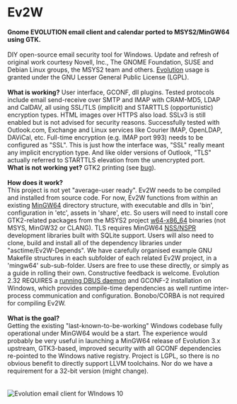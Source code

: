 # Ev2W
<strong>Gnome EVOLUTION email client and calendar ported to MSYS2/MinGW64 using GTK.</strong><br><br>
DIY open-source email security tool for Windows. Update and refresh of original work courtesy Novell, Inc., The GNOME Foundation, SUSE and Debian Linux groups, the MSYS2 team and others. <a href="https://en.wikipedia.org/wiki/GNOME_Evolution" target="_blank">Evolution</a> usage is granted under the GNU Lesser General Public License (LGPL). <br><br>
<strong>What is working?</strong> User interface, GCONF, dll plugins. Tested protocols include email send-receive over SMTP and IMAP with CRAM-MD5, LDAP and CalDAV, all using SSL/TLS (implicit) and STARTTLS (opportunistic) encryption types. HTML images over HTTPS also load. SSLv3 is still enabled but is not advised for security reasons. Successfully tested with Outlook.com, Exchange and Linux services like Courier IMAP, OpenLDAP, DAViCal, etc. Full-time encryption (e.g. IMAP port 993) needs to be configured as "SSL". This is just how the interface was, "SSL" really meant any implicit encryption type. And like older versions of Outlook, "TLS" actually referred to STARTTLS elevation from the unencrypted port.<br>
<strong>What is not working yet?</strong> GTK2 printing (see <a href="https://github.com/msys2/MINGW-packages/issues/14787">bug</a>).<br><br>
<strong>How does it work?</strong><br>This project is not yet "average-user ready". Ev2W needs to be compiled and installed from source code. For now, Ev2W functions from within an existing <a href="https://stackoverflow.com/questions/30069830/how-can-i-install-mingw-w64-and-msys2">MinGW64</a> directory structure, with executable and dlls in 'bin', configuration in 'etc', assets in 'share', etc. So users will need to install core GTK2-related packages from the MSYS2 project <a href="https://packages.msys2.org/package/?repo=mingw64">w64-x86_64</a> binaries (not MSYS, MinGW32 or CLANG). TLS requires MinGW64 <a href="https://n-2.org/">NSS/NSPR</a> development libraries built with SQLite support. Users will also need to clone, build and install all of the dependency libraries under "asctime/Ev2W-Depends". We have carefully organised example GNU Makefile structures in each subfolder of each related Ev2W project, in a 'mingw64' sub-sub-folder. Users are free to use these directly, or simply as a guide in rolling their own. Constructive feedback is welcome. Evolution 2.32 REQUIRES a <a href="//github.com/asctime/Ev2W-Depends">running DBUS daemon</a> and GCONF-2 installation on Windows, which provides compile-time dependencies as well runtime inter-process communication and configuration. Bonobo/CORBA is not required for compiling Ev2W.<br><br>
<strong>What is the goal?</strong><br>Getting the existing "last-known-to-be-working" Windows codebase fully operational under MinGW64 would be a start. The experience would probably be very useful in launching a MinGW64 release of Evolution 3.x upstream, GTK3-based, improved security with all GCONF dependencies re-pointed to the Windows native registry. Project is LGPL, so there is no obvious benefit to directly support LLVM toolchains. Nor do we have a requirement for a 32-bit version (might change).
<br><br><br>
![Evolution email client for WIndows 10](https://user-images.githubusercontent.com/41893923/213171323-8d0b8c3c-e5af-405a-a05e-b67ab8565024.png)
